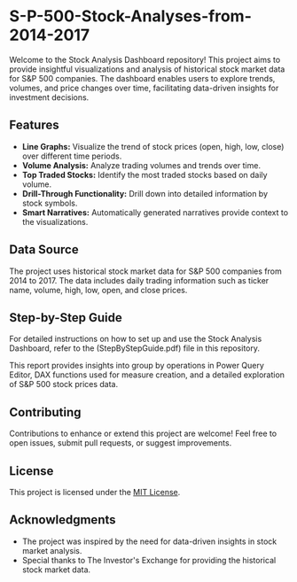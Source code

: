 # S-P-500-Stock-Analyses-from-2014-2017

Welcome to the Stock Analysis Dashboard repository! This project aims to provide insightful visualizations and analysis of historical stock market data for S&P 500 companies. The dashboard enables users to explore trends, volumes, and price changes over time, facilitating data-driven insights for investment decisions.

## Features

- **Line Graphs:** Visualize the trend of stock prices (open, high, low, close) over different time periods.
- **Volume Analysis:** Analyze trading volumes and trends over time.
- **Top Traded Stocks:** Identify the most traded stocks based on daily volume.
- **Drill-Through Functionality:** Drill down into detailed information by stock symbols.
- **Smart Narratives:** Automatically generated narratives provide context to the visualizations.

## Data Source

The project uses historical stock market data for S&P 500 companies from 2014 to 2017. The data includes daily trading information such as ticker name, volume, high, low, open, and close prices.

## Step-by-Step Guide

For detailed instructions on how to set up and use the Stock Analysis Dashboard, refer to the (StepByStepGuide.pdf) file in this repository.

This report provides insights into group by operations in Power Query Editor, DAX functions used for measure creation, and a detailed exploration of S&P 500 stock prices data.

## Contributing

Contributions to enhance or extend this project are welcome! Feel free to open issues, submit pull requests, or suggest improvements.

## License

This project is licensed under the [MIT License](LICENSE).

## Acknowledgments

- The project was inspired by the need for data-driven insights in stock market analysis.
- Special thanks to The Investor's Exchange for providing the historical stock market data.

